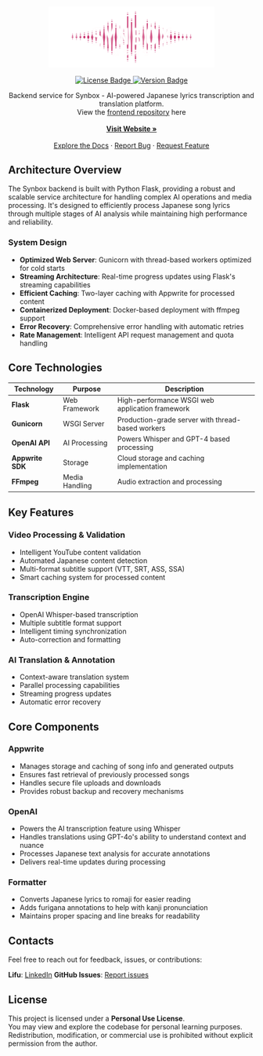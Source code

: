 <p align="center">
  <a href="https://synbox.io" target="_blank">
    <img src="logos/Synbox.svg" alt="Synbox Logo" width="340px" />
  </a>
</p>
<p align="center">
  <a href="./LICENSE">
    <img src="https://img.shields.io/badge/license-Personal_Use-red" alt="License Badge" />
  </a>
  <a href="#">
    <img src="https://img.shields.io/badge/version-1.0.0-blue?style=flat-square" alt="Version Badge" />
  </a>
</p>
<p align="center">
  Backend service for Synbox - AI-powered Japanese lyrics transcription and translation platform.
  <br/>
  View the <a href="https://github.com/lifuhh/synbox">frontend repository</a> here
  <br/>
  <br />
  <a href="https://synbox.io"><strong>Visit Website »</strong></a>
  <br />
  <br />
  <a href="https://github.com/lifuhh/synbox-backend">Explore the Docs</a> · 
  <a href="https://github.com/lifuhh/synbox-backend/issues">Report Bug</a> · 
  <a href="https://github.com/lifuhh/synbox-backend/issues">Request Feature</a>
</p>


## Architecture Overview

The Synbox backend is built with Python Flask, providing a robust and scalable service architecture for handling complex AI operations and media processing. It's designed to efficiently process Japanese song lyrics through multiple stages of AI analysis while maintaining high performance and reliability.

### System Design
- **Optimized Web Server**: Gunicorn with thread-based workers optimized for cold starts
- **Streaming Architecture**: Real-time progress updates using Flask's streaming capabilities
- **Efficient Caching**: Two-layer caching with Appwrite for processed content
- **Containerized Deployment**: Docker-based deployment with ffmpeg support
- **Error Recovery**: Comprehensive error handling with automatic retries
- **Rate Management**: Intelligent API request management and quota handling

## Core Technologies

| Technology | Purpose | Description |
|------------|---------|-------------|
| **Flask** | Web Framework | High-performance WSGI web application framework |
| **Gunicorn** | WSGI Server | Production-grade server with thread-based workers |
| **OpenAI API** | AI Processing | Powers Whisper and GPT-4 based processing |
| **Appwrite SDK** | Storage | Cloud storage and caching implementation |
| **FFmpeg** | Media Handling | Audio extraction and processing |

## Key Features

### Video Processing & Validation
- Intelligent YouTube content validation
- Automated Japanese content detection
- Multi-format subtitle support (VTT, SRT, ASS, SSA)
- Smart caching system for processed content

### Transcription Engine
- OpenAI Whisper-based transcription
- Multiple subtitle format support
- Intelligent timing synchronization
- Auto-correction and formatting

### AI Translation & Annotation
- Context-aware translation system
- Parallel processing capabilities
- Streaming progress updates
- Automatic error recovery

## Core Components

### Appwrite
- Manages storage and caching of song info and generated outputs
- Ensures fast retrieval of previously processed songs
- Handles secure file uploads and downloads
- Provides robust backup and recovery mechanisms

### OpenAI
- Powers the AI transcription feature using Whisper
- Handles translations using GPT-4o's ability to understand context and nuance
- Processes Japanese text analysis for accurate annotations
- Delivers real-time updates during processing

### Formatter
- Converts Japanese lyrics to romaji for easier reading
- Adds furigana annotations to help with kanji pronunciation
- Maintains proper spacing and line breaks for readability

## **Contacts**

Feel free to reach out for feedback, issues, or contributions:

**Lifu**: [LinkedIn](https://www.linkedin.com/in/lifuhh)
**GitHub Issues**: [Report issues](https://github.com/lifuhh/synbox/issues)

## **License**

This project is licensed under a **Personal Use License**.  
You may view and explore the codebase for personal learning purposes. Redistribution, modification, or commercial use is prohibited without explicit permission from the author.